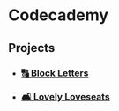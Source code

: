 # Codecademy

## Projects

- ### [🔠 Block Letters](projects/project-01/block-letters)
- ### [️🛋️ Lovely Loveseats](projects/project-02/lovely-loveseats)

